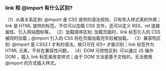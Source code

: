 ###  link 和 @import 有什么区别?
（1）从属关系区别: @import 是 CSS 提供的语法规则，只有导入样式表的作用；link 是 HTML 提供的标签，不仅可以加载 CSS 文件，还可以定义 RSS、rel 连接属性、引入网站图标等。
（2）加载顺序区别: 加载页面时，link 标签引入的 CSS 被同时加载；@import 引入的 CSS 将在页面加载完毕后被加载。
（3）兼容性区别: @import 是 CSS2.1 才有的语法，故只可在 IE5+ 才能识别；link 标签作为 HTML 元素，不存在兼容性问题。
（4）DOM 可控性区别: 可以通过 JS 操作 DOM ，插入 link 标签来改变样式；由于 DOM 方法是基于文档的，无法使用 @import 的方式插入样式。
